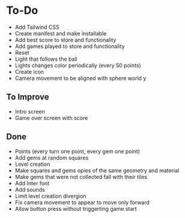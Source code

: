 # To-Do

- Add Tailwind CSS
- Create manifest and make installable
- Add best score to store and functionality
- Add games played to store and functionality
- Reset
- Light that follows the ball
- Lights changes color periodically (every 50 points)
- Create icon
- Camera movement to be aligned with sphere world y

## To Improve

- Intro screen
- Game over screen with score

## Done

- Points (every turn one point, every gem one point)
- Add gems at random squares
- Level creation
- Make squares and gems opies of the same geometry and material
- Make gems that were not collected fall with their tiles
- Add Inter font
- Add sounds
- Limit level creation divergion
- Fix camera movement to appear to move only forward
- Allow button press without triggerting game start
